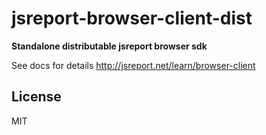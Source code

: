 # jsreport-browser-client-dist

**Standalone distributable jsreport browser sdk**

See docs for details http://jsreport.net/learn/browser-client

## License
MIT
